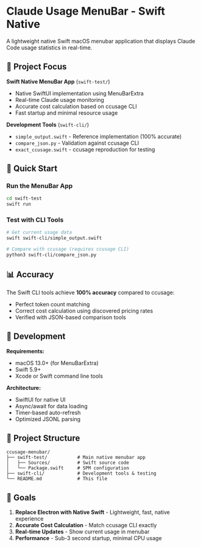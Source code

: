 # Claude Usage MenuBar - Swift Native

A lightweight native Swift macOS menubar application that displays Claude Code usage statistics in real-time.

## 🎯 Project Focus

**Swift Native MenuBar App** (`swift-test/`)
- Native SwiftUI implementation using MenuBarExtra
- Real-time Claude usage monitoring
- Accurate cost calculation based on ccusage CLI
- Fast startup and minimal resource usage

**Development Tools** (`swift-cli/`)
- `simple_output.swift` - Reference implementation (100% accurate)
- `compare_json.py` - Validation against ccusage CLI
- `exact_ccusage.swift` - ccusage reproduction for testing

## 🚀 Quick Start

### Run the MenuBar App
```bash
cd swift-test
swift run
```

### Test with CLI Tools
```bash
# Get current usage data
swift swift-cli/simple_output.swift

# Compare with ccusage (requires ccusage CLI)
python3 swift-cli/compare_json.py
```

## 📊 Accuracy

The Swift CLI tools achieve **100% accuracy** compared to ccusage:
- Perfect token count matching
- Correct cost calculation using discovered pricing rates
- Verified with JSON-based comparison tools

## 🔧 Development

**Requirements:**
- macOS 13.0+ (for MenuBarExtra)
- Swift 5.9+
- Xcode or Swift command line tools

**Architecture:**
- SwiftUI for native UI
- Async/await for data loading
- Timer-based auto-refresh
- Optimized JSONL parsing

## 📁 Project Structure

```
ccusage-menubar/
├── swift-test/           # Main native menubar app
│   ├── Sources/          # Swift source code
│   └── Package.swift     # SPM configuration
├── swift-cli/            # Development tools & testing
└── README.md             # This file
```

## 🎯 Goals

1. **Replace Electron with Native Swift** - Lightweight, fast, native experience
2. **Accurate Cost Calculation** - Match ccusage CLI exactly
3. **Real-time Updates** - Show current usage in menubar
4. **Performance** - Sub-3 second startup, minimal CPU usage